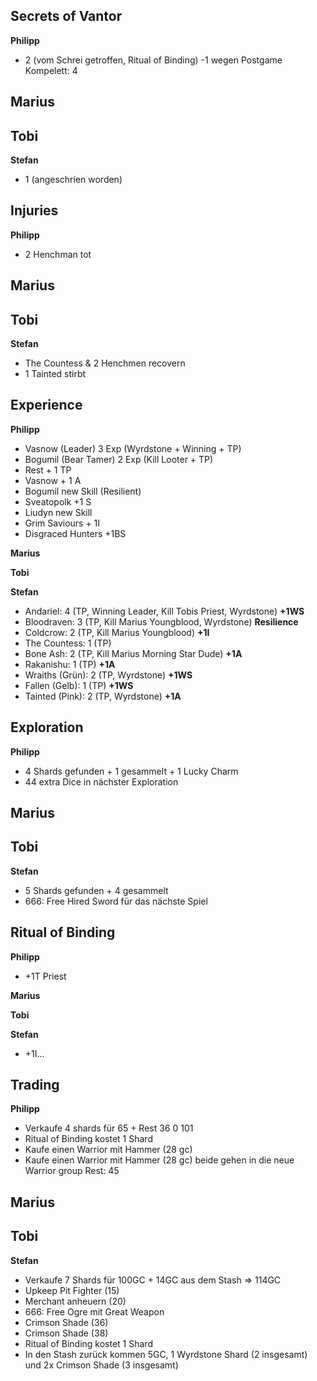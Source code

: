 ## Secrets of Vantor
**Philipp**  
  - 2 (vom Schrei getroffen, Ritual of Binding) -1 wegen Postgame Kompelett: 4

**Marius**  
 - 

**Tobi**  
 - 

**Stefan**  
 - 1 (angeschrien worden)

## Injuries
**Philipp**  
  - 2 Henchman tot

**Marius**  
 - 

**Tobi**  
 - 
   
**Stefan**  
 - The Countess & 2 Henchmen recovern
 - 1 Tainted stirbt

## Experience
**Philipp**  
  - Vasnow (Leader) 3 Exp (Wyrdstone + Winning + TP)
  - Bogumil (Bear Tamer) 2 Exp (Kill Looter + TP)
  - Rest + 1 TP
  - Vasnow + 1 A
  - Bogumil new Skill (Resilient)
  - Sveatopolk +1 S
  - Liudyn new Skill
  - Grim Saviours + 1I
  - Disgraced Hunters +1BS
  

**Marius**  
 

**Tobi**  
 
   
**Stefan**  
 - Andariel: 4 (TP, Winning Leader, Kill Tobis Priest, Wyrdstone) **+1WS**
 - Bloodraven: 3 (TP, Kill Marius Youngblood, Wyrdstone) **Resilience**
 - Coldcrow: 2 (TP, Kill Marius Youngblood) **+1I**
 - The Countess: 1 (TP) 
 - Bone Ash: 2 (TP, Kill Marius Morning Star Dude) **+1A**
 - Rakanishu: 1 (TP) **+1A**
 - Wraiths (Grün): 2 (TP, Wyrdstone) **+1WS**
 - Fallen (Gelb): 1 (TP) **+1WS**
 - Tainted (Pink): 2 (TP, Wyrdstone) **+1A**


## Exploration
**Philipp**  
  - 4 Shards gefunden + 1 gesammelt + 1 Lucky Charm
  - 44 extra Dice in nächster Exploration

**Marius**  
 -  

**Tobi**  
 - 
   
**Stefan**  
 - 5 Shards gefunden + 4 gesammelt
 - 666: Free Hired Sword für das nächste Spiel

## Ritual of Binding
**Philipp**   
- +1T Priest
  
**Marius**  

**Tobi**  

**Stefan**  
 - +1I...

## Trading
**Philipp**   
- Verkaufe 4 shards für 65 + Rest 36 0 101
- Ritual of Binding kostet 1 Shard
- Kaufe einen Warrior mit Hammer (28 gc)
- Kaufe einen Warrior mit Hammer (28 gc)
beide gehen in die neue Warrior group
Rest: 45

**Marius**  
 - 

**Tobi**  
-
  
**Stefan**  
 - Verkaufe 7 Shards für 100GC + 14GC aus dem Stash => 114GC
 - Upkeep Pit Fighter (15)
 - Merchant anheuern (20)
 - 666: Free Ogre mit Great Weapon
 - Crimson Shade (36)
 - Crimson Shade (38)
 - Ritual of Binding kostet 1 Shard
 - In den Stash zurück kommen 5GC, 1 Wyrdstone Shard (2 insgesamt) und 2x Crimson Shade (3 insgesamt)
